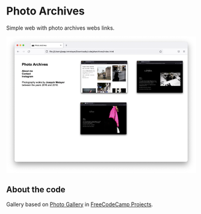 # Photo Archives

Simple web with photo archives webs links.

<img src="./Screen Shot 2022-07-16 at 23.13.17.png">

## About the code

Gallery based on <a href="https://joaquinmetayer.github.io/freecodecamp/responsivewebdesing/photogallery.html">Photo Gallery</a> in <a href="https://joaquinmetayer.github.io/freecodecamp/">FreeCodeCamp Projects</a>.
